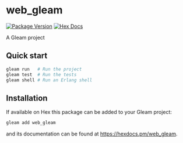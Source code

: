 # web_gleam

[![Package Version](https://img.shields.io/hexpm/v/web_gleam)](https://hex.pm/packages/web_gleam)
[![Hex Docs](https://img.shields.io/badge/hex-docs-ffaff3)](https://hexdocs.pm/web_gleam/)

A Gleam project

## Quick start

```sh
gleam run   # Run the project
gleam test  # Run the tests
gleam shell # Run an Erlang shell
```

## Installation

If available on Hex this package can be added to your Gleam project:

```sh
gleam add web_gleam
```

and its documentation can be found at <https://hexdocs.pm/web_gleam>.
